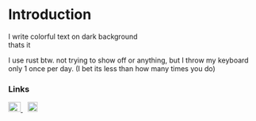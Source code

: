 # Introduction

I write colorful text on dark background <br />
thats it

I use rust btw. not trying to show off or anything, but I throw my keyboard only 1 once per day. (I bet its less than how many times you do)

### Links

<a href="https://twitter.com/DevSiriTweets" title="Twitter">
  <img src="https://upload.wikimedia.org/wikipedia/commons/thumb/6/6f/Logo_of_Twitter.svg/2491px-Logo_of_Twitter.svg.png" height="20" width="25" />
</a>

<a href="https://youtube.com/@Dev-Siri" title="YouTube" style="margin-left: 10px;">
  <img src="https://cdn3.iconfinder.com/data/icons/social-network-30/512/social-06-512.png" height="20" width="20" />
</a>
